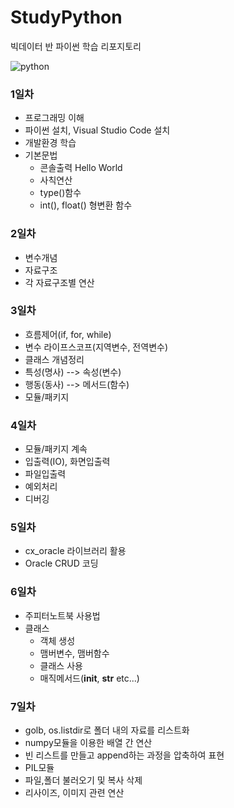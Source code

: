 # StudyPython
빅데이터 반 파이썬 학습 리포지토리

![python](https://jacoblee.io/content/images/2021/08/4e105f96750899.5eb54f337fb8e-17.png)
### 1일차
- 프로그래밍 이해
- 파이썬 설치, Visual Studio Code 설치
- 개발환경 학습
- 기본문법
  - 콘솔출력 Hello World
  - 사칙연산
  - type()함수
  - int(), float() 형변환 함수

### 2일차
- 변수개념
- 자료구조
- 각 자료구조별 연산

### 3일차
- 흐름제어(if, for, while)
- 변수 라이프스코프(지역변수, 전역변수)
- 클래스 개념정리
 - 특성(명사) --> 속성(변수)
 - 행동(동사) --> 메서드(함수)
- 모듈/패키지

### 4일차
- 모듈/패키지 계속
- 입출력(IO), 화면입출력
- 파일입출력
- 예외처리
- 디버깅

### 5일차
- cx_oracle 라이브러리 활용
- Oracle CRUD 코딩

### 6일차
- 주피터노트북 사용법
- 클래스
  - 객체 생성
  - 맴버변수, 맴버함수
  - 클래스 사용
  - 매직메서드(__init__, __str__ etc...)

### 7일차
  - golb, os.listdir로 폴더 내의 자료를 리스트화
  - numpy모듈을 이용한 배열 간 연산
  - 빈 리스트를 만들고 append하는 과정을 압축하여 표현
  - PIL모듈
   - 파일,폴더 불러오기 및 복사 삭제
   - 리사이즈, 이미지 관련 연산